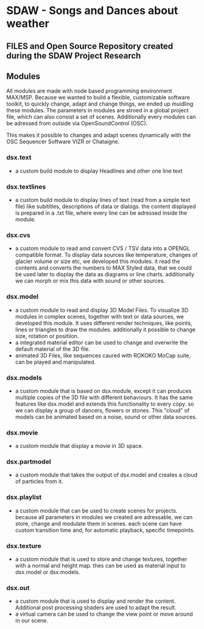 # SDAW - Songs and Dances about weather
## FILES and Open Source Repository created during the SDAW Project Research

## Modules
All modules are made with node based programming environment MAX/MSP. Because we wanted to build a flexible, customizable software toolkit, to quickly change, adapt and change things, we ended up muidling these modules.
The parameters in modules are stroed in a global project file, which can also consist a set of scenes.
Additionally every modules can be adressed from outside via OpenSoundControl (OSC). 

This makes it possible to changes and adapt scenes dynamically with the OSC Sequencer Software VIZR or Chataigne.

### dsx.text
- a custom build module to display Headlines and other one line text 

### dsx.textlines
- a custom build module to display lines of text (read from a simple text file) like subititles, descriptions of data or dialogs. the content displayed is prepared in a .txt file, where every line can be adressed inside the module.

### dsx.cvs
- a custom module to read amd convert CVS / TSV data into a OPENGL compatible format. To display data sources like temperature, changes of glacier volume or size etc, we developed this modules. it read the contents and converts the numbers to MAX Styled data, that we could be used later to display the data as diagrams or line charts. additionally we can morph or mix this data with sound or other sources.

### dsx.model
- a custom module to read and display 3D Model Files. To visualize 3D modules in complex scenes, together with text or data sources, we developed this module. It uses different render techniques, like points, lines or triangles to draw the modules. additionally it possible to change size, rotation or positiion. 
- a integrated material editor can be used to change and overwrite the default material of the 3D file.
- animated 3D Files, like sequences caured with ROKOKO MoCap suite, can be played and manipulated.

### dsx.models
- a custom module that is based on dsx.module, except it can produces multiple copies of the 3D file with different behaviours. It has the same features like dsx.model and extends this functionality to every copy. so we can display a group of dancers, flowers or stones. This "cloud" of models can be animated based on a noise, sound or other data sources. 

### dsx.movie
- a custom module that display a movie in 3D space.

### dsx.partmodel
- a custom module that takes the output of dsx.model and creates a cloud of particles from it.

### dsx.playlist
- a custom module that can be used to create scenes for projects. because all parameters in modules we created are adressable, we can store, change and modulate them in scenes. each scene can have custom transition time and, for automatic playback, specific timepoints. 

### dsx.texture
- a custom module that is used to store and change textures, together with a normal and  height map. thes can be used as material input to dsx.model or dsx.models.   

### dsx.out
- a custom module that is used to display and render the content. Additional post processing shaders are used to adapt the result. 
- a virtual camera can be used to change the view point or move around in our scene.